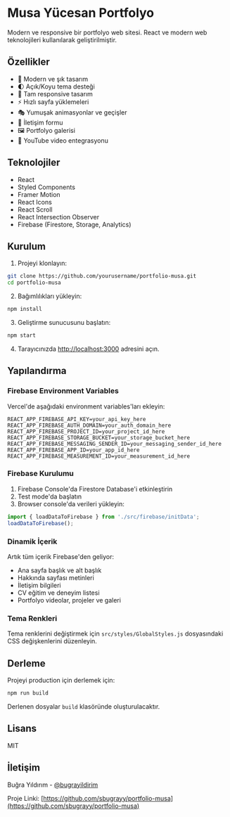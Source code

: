 # Musa Yücesan Portfolyo

Modern ve responsive bir portfolyo web sitesi. React ve modern web teknolojileri kullanılarak geliştirilmiştir.

## Özellikler

- 🎨 Modern ve şık tasarım
- 🌓 Açık/Koyu tema desteği
- 📱 Tam responsive tasarım
- ⚡ Hızlı sayfa yüklemeleri
- 🎭 Yumuşak animasyonlar ve geçişler
- 📝 İletişim formu
- 🖼️ Portfolyo galerisi
- 🎥 YouTube video entegrasyonu

## Teknolojiler

- React
- Styled Components
- Framer Motion
- React Icons
- React Scroll
- React Intersection Observer
- Firebase (Firestore, Storage, Analytics)

## Kurulum

1. Projeyi klonlayın:
```bash
git clone https://github.com/yourusername/portfolio-musa.git
cd portfolio-musa
```

2. Bağımlılıkları yükleyin:
```bash
npm install
```

3. Geliştirme sunucusunu başlatın:
```bash
npm start
```

4. Tarayıcınızda [http://localhost:3000](http://localhost:3000) adresini açın.

## Yapılandırma

### Firebase Environment Variables

Vercel'de aşağıdaki environment variables'ları ekleyin:

```
REACT_APP_FIREBASE_API_KEY=your_api_key_here
REACT_APP_FIREBASE_AUTH_DOMAIN=your_auth_domain_here
REACT_APP_FIREBASE_PROJECT_ID=your_project_id_here
REACT_APP_FIREBASE_STORAGE_BUCKET=your_storage_bucket_here
REACT_APP_FIREBASE_MESSAGING_SENDER_ID=your_messaging_sender_id_here
REACT_APP_FIREBASE_APP_ID=your_app_id_here
REACT_APP_FIREBASE_MEASUREMENT_ID=your_measurement_id_here
```

### Firebase Kurulumu

1. Firebase Console'da Firestore Database'i etkinleştirin
2. Test mode'da başlatın
3. Browser console'da verileri yükleyin:
```javascript
import { loadDataToFirebase } from './src/firebase/initData';
loadDataToFirebase();
```

### Dinamik İçerik

Artık tüm içerik Firebase'den geliyor:
- Ana sayfa başlık ve alt başlık
- Hakkında sayfası metinleri
- İletişim bilgileri
- CV eğitim ve deneyim listesi
- Portfolyo videolar, projeler ve galeri

### Tema Renkleri

Tema renklerini değiştirmek için `src/styles/GlobalStyles.js` dosyasındaki CSS değişkenlerini düzenleyin.

## Derleme

Projeyi production için derlemek için:

```bash
npm run build
```

Derlenen dosyalar `build` klasöründe oluşturulacaktır.

## Lisans

MIT

## İletişim

Buğra Yıldırım - [@bugrayildirim](www.linkedin.com/in/buğra-yıldırım)

Proje Linki: [https://github.com/sbugrayy/portfolio-musa](https://github.com/sbugrayy/portfolio-musa)
